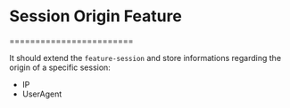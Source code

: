 # Session Origin Feature
========================

It should extend the `feature-session` and store informations regarding the
origin of a specific session:

- IP
- UserAgent

